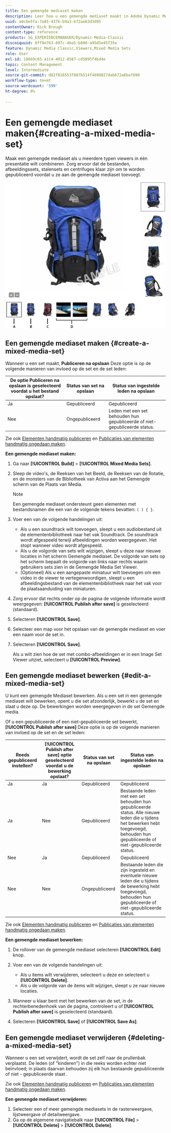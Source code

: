 ```yaml
---
title: Een gemengde mediaset maken
description: Leer hoe u een gemengde mediaset maakt in Adobe Dynamic Media Classic.
uuid: a0c6e5fa-7a85-4376-b9a3-b72ae63d3d95
contentOwner: Rick Brough
content-type: reference
products: SG_EXPERIENCEMANAGER/Dynamic-Media-Classic
discoiquuid: 0ff9e763-897c-4ba5-b606-a95d5e45f35e
feature: Dynamic Media Classic,Viewers,Mixed Media Sets
role: User
exl-id: 18669c65-a1c4-4012-8587-cd5095f4bd4e
topic: Content Management
level: Intermediate
source-git-commit: d82f816553f807b514f4690827dab672a6baf690
workflow-type: tm+mt
source-wordcount: '599'
ht-degree: 0%

---
```


# Een gemengde mediaset maken{#creating-a-mixed-media-set}

Maak een gemengde mediaset als u meerdere typen viewers in één presentatie wilt combineren. Zorg ervoor dat de bestanden, afbeeldingssets, stalensets en centrifuges klaar zijn om te worden gepubliceerd voordat u ze aan de gemengde mediaset toevoegt.

![Gemengde mediaset](/help/using/assets/mm_mixed_media_set.png)

## Een gemengde mediaset maken {#create-a-mixed-media-set}

Wanneer u een set maakt, **Publiceren na opslaan** Deze optie is op de volgende manieren van invloed op de set en de set leden:

| De optie Publiceren na opslaan is geselecteerd voordat u het bestand opslaat? | Status van set na opslaan | Status van ingestelde leden na opslaan |
| --- | --- | --- |
| Ja | Gepubliceerd | Gepubliceerd |
| Nee | Ongepubliceerd | Leden met een set behouden hun gepubliceerde of niet-gepubliceerde status. |

Zie ook [Elementen handmatig publiceren](publishing-files.md#manually_publishing_assets) en [Publicaties van elementen handmatig ongedaan maken](publishing-files.md#manually_unpublishing_assets).

**Een gemengde mediaset maken:**

1. Ga naar **[!UICONTROL Build]** > **[!UICONTROL Mixed Media Sets]**.
1. Sleep de video&#39;s, de Reeksen van het Beeld, de Reeksen van de Rotatie, en de monsters van de Bibliotheek van Activa aan het Gemengde scherm van de Plaats van Media.

   >[!NOTE]
   >
   >Een gemengde mediaset ondersteunt geen elementen met bestandsnamen die een van de volgende tekens bevatten: `( ) { }`.

1. Voer een van de volgende handelingen uit:

   * Als u een soundtrack wilt toevoegen, sleept u een audiobestand uit de elementenbibliotheek naar het vak Soundtrack. De soundtrack wordt afgespeeld terwijl afbeeldingen worden weergegeven. Het stopt wanneer video wordt afgespeeld.
   * Als u de volgorde van sets wilt wijzigen, sleept u deze naar nieuwe locaties in het scherm Gemengde mediaset. De volgorde van sets op het scherm bepaalt de volgorde van links naar rechts waarin gebruikers sets zien in de Gemengde Media Set Viewer.
   * (Optioneel) Als u een aangepaste miniatuur wilt toevoegen om een video in de viewer te vertegenwoordigen, sleept u een afbeeldingsbestand van de elementenbibliotheek naar het vak voor de plaatsaanduiding van miniaturen.

1. Zorg ervoor dat rechts onder op de pagina de volgende informatie wordt weergegeven: **[!UICONTROL Publish after save]** is geselecteerd (standaard).
1. Selecteren **[!UICONTROL Save]**.
1. Selecteer een map voor het opslaan van de gemengde mediaset en voer een naam voor de set in.
1. Selecteren **[!UICONTROL Save]**.

   Als u wilt zien hoe de set met combo-afbeeldingen er in een Image Set Viewer uitziet, selecteert u **[!UICONTROL Preview]**.

## Een gemengde mediaset bewerken {#edit-a-mixed-media-set}

U kunt een gemengde Mediaset bewerken. Als u een set in een gemengde mediaset wilt bewerken, opent u die set afzonderlijk, bewerkt u de set en slaat u deze op. De bewerkingen worden weergegeven in de set Gemengde media.

Of u een gepubliceerde of een niet-gepubliceerde set bewerkt, **[!UICONTROL Publish after save]** Deze optie is op de volgende manieren van invloed op de set en de set leden:

| Reeds gepubliceerd instellen? | **[!UICONTROL Publish after save]** optie geselecteerd voordat u de bewerking opslaat? | Status van set na opslaan | Status van ingestelde leden na opslaan |
| --- |--- |--- |--- |
| Ja | Ja | Gepubliceerd | Gepubliceerd |
| Ja | Nee | Gepubliceerd | Bestaande leden met een set behouden hun gepubliceerde status. Alle nieuwe leden die u tijdens het bewerken hebt toegevoegd, behouden hun gepubliceerde of niet-gepubliceerde status. |
| Nee | Ja | Gepubliceerd | Gepubliceerd |
| Nee | Nee | Ongepubliceerd | Bestaande leden die zijn ingesteld en eventuele nieuwe leden die u tijdens de bewerking hebt toegevoegd, behouden hun gepubliceerde of niet-gepubliceerde status. |

Zie ook [Elementen handmatig publiceren](publishing-files.md#manually_publishing_assets) en [Publicaties van elementen handmatig ongedaan maken](publishing-files.md#manually_unpublishing_assets).

**Een gemengde mediaset bewerken:**

1. De rollover van de gemengde mediaset selecteren **[!UICONTROL Edit]** knop.
1. Voer een van de volgende handelingen uit:

   * Als u items wilt verwijderen, selecteert u deze en selecteert u **[!UICONTROL Delete]**.
   * Als u de volgorde van de items wilt wijzigen, sleept u ze naar nieuwe locaties.

1. Wanneer u klaar bent met het bewerken van de set, in de rechterbenedenhoek van de pagina, controleert u of **[!UICONTROL Publish after save]** is geselecteerd (standaard).
1. Selecteren **[!UICONTROL Save]** of **[!UICONTROL Save As]**.

## Een gemengde mediaset verwijderen {#deleting-a-mixed-media-set}

Wanneer u een set verwijdert, wordt de set zelf naar de prullenbak verplaatst. De leden (of &quot;kinderen&quot;) in die reeks worden echter niet beïnvloed; in plaats daarvan behouden zij elk hun bestaande gepubliceerde of niet - gepubliceerde staat .

Zie ook [Elementen handmatig publiceren](publishing-files.md#manually_publishing_assets) en [Publicaties van elementen handmatig ongedaan maken](publishing-files.md#manually_unpublishing_assets).

**Een gemengde mediaset verwijderen:**

1. Selecteer een of meer gemengde mediasets in de rasterweergave, lijstweergave of detailweergave.
1. Ga op de algemene navigatiebalk naar **[!UICONTROL File]** > **[!UICONTROL Delete]** > **[!UICONTROL Delete]**.
